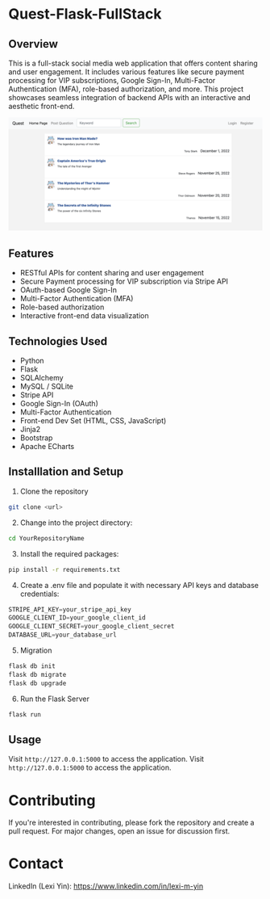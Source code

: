 # Quest-Flask-FullStack

## Overview

This is a full-stack social media web application that offers content sharing and user engagement. It includes various features like secure payment processing for VIP subscriptions, Google Sign-In, Multi-Factor Authentication (MFA), role-based authorization, and more. This project showcases seamless integration of backend APIs with an interactive and aesthetic front-end.

![Quest Homepage](img/Homepage.png)

## Features

- RESTful APIs for content sharing and user engagement
- Secure Payment processing for VIP subscription via Stripe API
- OAuth-based Google Sign-In
- Multi-Factor Authentication (MFA)
- Role-based authorization
- Interactive front-end data visualization

## Technologies Used

- Python
- Flask
- SQLAlchemy
- MySQL / SQLite
- Stripe API
- Google Sign-In (OAuth)
- Multi-Factor Authentication
- Front-end Dev Set (HTML, CSS, JavaScript)
- Jinja2
- Bootstrap
- Apache ECharts

## Installlation and Setup

1. Clone the repository

```bash
git clone <url>
```

2. Change into the project directory:

```bash
cd YourRepositoryName
```

3. Install the required packages:

```bash
pip install -r requirements.txt
```

4. Create a .env file and populate it with necessary API keys and database credentials:

```python
STRIPE_API_KEY=your_stripe_api_key
GOOGLE_CLIENT_ID=your_google_client_id
GOOGLE_CLIENT_SECRET=your_google_client_secret
DATABASE_URL=your_database_url
```

5. Migration

```bash
flask db init
flask db migrate
flask db upgrade
```

6. Run the Flask Server

```python
flask run
```

## Usage

Visit `http://127.0.0.1:5000` to access the application.
Visit `http://127.0.0.1:5000` to access the application.

# Contributing

If you're interested in contributing, please fork the repository and create a pull request. For major changes, open an issue for discussion first.

# Contact

LinkedIn (Lexi Yin): https://www.linkedin.com/in/lexi-m-yin

